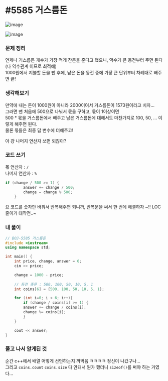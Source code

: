 # #5585 거스름돈

![image](https://user-images.githubusercontent.com/28949235/117564755-95f9a800-b0e8-11eb-9ace-dd3042fa7a9b.png)

![image](https://user-images.githubusercontent.com/28949235/117564759-9c881f80-b0e8-11eb-8d58-ddef9e0b724b.png)

### 문제 정리

언제나 거스름돈 개수가 가장 적게 잔돈을 준다고 했으니, 액수가 큰 동전부터 주면 된다 (다 약수관계 이므로 최적해)  
1000원에서 지불할 돈을 뺀 후에, 남은 돈을 동전 중에 가장 큰 단위부터 차례대로 빼주면 끝!

### 생각해보기

만약에 내는 돈이 1000원이 아니라 2000이여서 거스름돈이 1573원이라고 치자...  
그러면 맨 처음에 500으로 나눠서 몫을 구하고, 몫이 1이상이면  
500 * 몫을 거스름돈에서 빼주고 남은 거스름돈에 대해서도 마찬가지로 100, 50, ... 이렇게 해주면 된다.  
물론 몫들은 최종 답 변수에 더해주고!

아 걍 나머지 연산자 쓰면 되잖아?

### 코드 쓰기

몫 연산자 : `/`  
나머지 연산자 : `%`

```c++
if (change / 500 >= 1) {
        answer += change / 500;
        change = change % 500;
    }
```

요 코드를 숫자만 바꿔서 반복해주면 되니까, 반복문을 써서 한 번에 해결하자 ~!! LOC 줄이기 대작전..~

### 내 풀이

```c++
// BOJ-5585 거스름돈
#include <iostream>
using namespace std;

int main() {
    int price, change, answer = 0;
    cin >> price;

    change = 1000 - price;
    
    // 동전 종류 : 500, 100, 50, 10, 5, 1
    int coins[6] = {500, 100, 50, 10, 5, 1};

    for (int i=0; i < 6; i++){
        if (change / coins[i] >= 1) {
        answer += change / coins[i];
        change %= coins[i];
        }
    }

    cout << answer;
}
```

### 풀고 나서 알게된 것

순간 c++에서 배열 어떻게 선언하는지 까먹음 ㅋㅋㅋㅋ 정신이 나갔구나...  
그리고 `coins.count` `coins.size` 다 안돼서 뭔가 했더니 `sizeof()`를 써야 하는 거였다...
